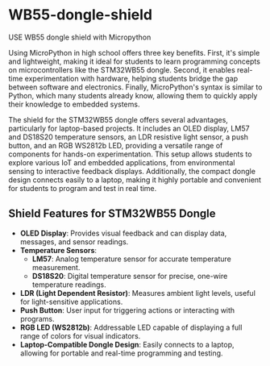 # WB55-dongle-shield
USE WB55 dongle shield with Micropython

Using MicroPython in high school offers three key benefits. First, it's simple and lightweight, making it ideal for students to learn programming concepts on microcontrollers like the STM32WB55 dongle.
Second, it enables real-time experimentation with hardware, helping students bridge the gap between software and electronics. Finally, MicroPython's syntax is similar to Python, which many students already know, allowing them to quickly apply their knowledge to embedded systems.

The shield for the STM32WB55 dongle offers several advantages, particularly for laptop-based projects. It includes an OLED display, LM57 and DS18S20 temperature sensors, an LDR resistive light sensor, a push button, and an RGB WS2812b LED, providing a versatile range of components for hands-on experimentation. This setup allows students to explore various IoT and embedded applications, from environmental sensing to interactive feedback displays. Additionally, the compact dongle design connects easily to a laptop, making it highly portable and convenient for students to program and test in real time.

## Shield Features for STM32WB55 Dongle

- **OLED Display**: Provides visual feedback and can display data, messages, and sensor readings.
- **Temperature Sensors**:
  - **LM57**: Analog temperature sensor for accurate temperature measurement.
  - **DS18S20**: Digital temperature sensor for precise, one-wire temperature readings.
- **LDR (Light Dependent Resistor)**: Measures ambient light levels, useful for light-sensitive applications.
- **Push Button**: User input for triggering actions or interacting with programs.
- **RGB LED (WS2812b)**: Addressable LED capable of displaying a full range of colors for visual indicators.
- **Laptop-Compatible Dongle Design**: Easily connects to a laptop, allowing for portable and real-time programming and testing.

